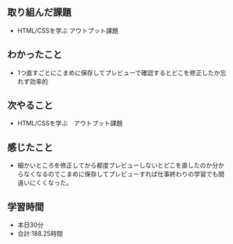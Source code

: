 ## 取り組んだ課題
- HTML/CSSを学ぶ アウトプット課題
## わかったこと
- 1つ直すごとにこまめに保存してプレビューで確認するとどこを修正したか忘れず効率的
## 次やること
- HTML/CSSを学ぶ　アウトプット課題
## 感じたこと
- 細かいところを修正してから都度プレビューしないとどこを直したのか分からなくなるのでこまめに保存してプレビューすれば仕事終わりの学習でも間違いにくくなった。
## 学習時間　
- 本日30分<br>
- 合計:188.25時間
